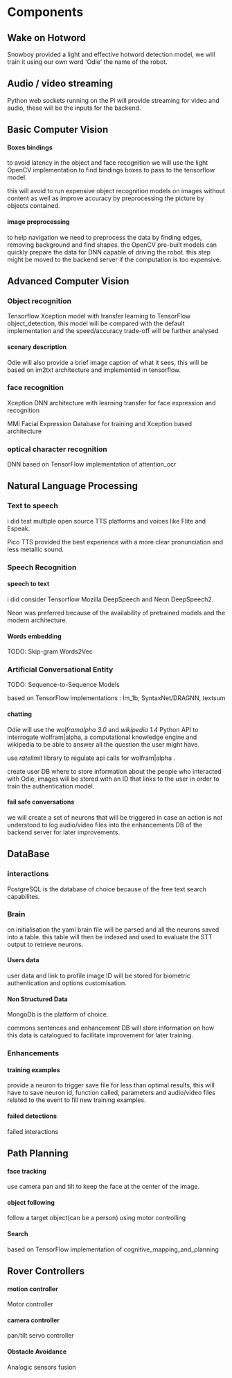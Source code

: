 # Components

## Wake on Hotword

Snowboy provided a light and effective hotword detection model, we will train it using our own word 'Odie' the name of the robot.

## Audio / video streaming

Python web sockets running on the Pi will provide streaming for video and audio, these will be the inputs for the backend.

## Basic Computer Vision

#### Boxes bindings

to avoid latency in the object and face recognition we will use the light OpenCV implementation to find bindings boxes to pass to the tensorflow model.

this will avoid to run expensive object recognition models on images without content as well as improve accuracy by preprocessing the picture by objects contained.

#### image preprocessing

to help navigation we need to preprocess the data by finding edges, removing background and find shapes. the OpenCV pre-built models can quickly prepare the data for DNN capable of driving the robot. this step might be moved to the backend server if the computation is too expensive. 

## Advanced Computer Vision

### Object recognition

Tensorflow Xception model with transfer learning to TensorFlow object_detection,
this model will be compared with the default implementation and the speed/accuracy trade-off will be further analysed

#### scenary description

Odie will also provide a brief image caption of what it sees, this will be based on im2txt architecture and implemented in tensorflow.

### face recognition

Xception DNN architecture with learning transfer for face expression and recognition

MMI Facial Expression Database for training and Xception based architecture

### optical character recognition

DNN based on TensorFlow implementation of attention_ocr

## Natural Language Processing

### Text to speech

i did test multiple open source TTS platforms and voices like Flite and Espeak.

Pico TTS provided the best experience with a more clear pronunciation and less metallic sound. 

### Speech Recognition

#### speech to text

i did consider Tensorflow Mozilla DeepSpeech and Neon DeepSpeech2.

Neon was preferred because of the availability of pretrained models and the modern architecture.

#### Words embedding

TODO: Skip-gram Words2Vec

### Artificial Conversational Entity

TODO: Sequence-to-Sequence Models 

based on TensorFlow implementations : lm_1b, SyntaxNet/DRAGNN, textsum

#### chatting

Odie will use the *wolframalpha 3.0* and *wikipedia 1.4*  Python API to interrogate wolfram|alpha, a computational knowledge engine and wikipedia to be able to answer all the question the user might have.

use *ratelimit* library to regulate api calls for wolfram|alpha  .

create user DB where to store information about the people who interacted with Odie, images will be stored with an ID that links to the user in order to train the authentication model.

#### fail safe conversations

we will create a set of neurons that will be triggered in case an action is not understood to log audio/video files into the enhancements DB of the backend server for later improvements.

## DataBase

### interactions

PostgreSQL is the database of choice because of the free text search capabilites.

### Brain
on initialisation the yaml brain file will be parsed and all the neurons saved into a table.
this table will then be indexed and used to evaluate the STT output to retrieve neurons.

#### Users data

user data and link to profile image ID will be stored for biometric authentication and options customisation. 

#### Non Structured Data

MongoDb is the platform of choice.

commons sentences and enhancement DB will store information on how this data is catalogued to facilitate improvement for later training.

### Enhancements

#### training examples

provide a neuron to trigger save file for less than optimal results, this will have to save neuron id, function called, parameters and audio/video files related to the event to fill new training examples.

#### failed detections

failed interactions

## Path Planning

#### face tracking

use camera pan and tilt to keep the face at the center of the image.

#### object following

follow a target object(can be a person) using motor controlling

#### Search

based on TensorFlow implementation of cognitive_mapping_and_planning

## Rover Controllers

#### motion controller

Motor controller

#### camera controller

pan/tilt servo controller

#### Obstacle Avoidance

Analogic sensors fusion

